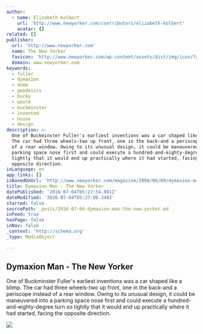 ```yaml
---
author:
  - name: Elizabeth Kolbert
    url: 'http://www.newyorker.com/contributors/elizabeth-kolbert'
    avatar: {}
related: []
publisher:
  url: 'http://www.newyorker.com'
  name: The New Yorker
  favicon: 'http://www.newyorker.com/wp-content/assets/dist/img/icon/favicon.ico'
  domain: www.newyorker.com
keywords:
  - fuller
  - dymaxion
  - dome
  - geodesics
  - bucky
  - would
  - buckminster
  - invented
  - house
  - design
description: >-
  One of Buckminster Fuller's earliest inventions was a car shaped like a blimp.
  The car had three wheels-two up front, one in the back-and a periscope instead
  of a rear window. Owing to its unusual design, it could be maneuvered into a
  parking space nose first and could execute a hundred-and-eighty-degree turn so
  tightly that it would end up practically where it had started, facing the
  opposite direction.
inLanguage: en
app_links: []
isBasedOnUrl: 'http://www.newyorker.com/magazine/2008/06/09/dymaxion-man'
title: Dymaxion Man - The New Yorker
datePublished: '2016-07-04T05:27:54.081Z'
dateModified: '2016-07-04T05:27:06.348Z'
starred: false
sourcePath: _posts/2016-07-04-dymaxion-man-the-new-yorker.md
inFeed: true
hasPage: false
inNav: false
_context: 'http://schema.org'
_type: MediaObject

---
```

<article style=""><h1>Dymaxion Man - The New Yorker</h1><p>One of Buckminster Fuller's earliest inventions was a car shaped like a blimp. The car had three wheels-two up front, one in the back-and a periscope instead of a rear window. Owing to its unusual design, it could be maneuvered into a parking space nose first and could execute a hundred-and-eighty-degree turn so tightly that it would end up practically where it had started, facing the opposite direction.</p><img src="http://www.newyorker.com/wp-content/uploads/2008/06/080609_r17472_p646-1200-630-06111350.jpg" /></article>
